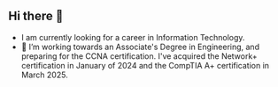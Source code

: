## Hi there 👋

<!--
**Devin9331/Devin9331** is a ✨ _special_ ✨ repository because its `README.md` (this file) appears on your GitHub profile.

Here are some ideas to get you started:

-->
- I am currently looking for a career in Information Technology.
- 🔭 I’m working towards an Associate's Degree in Engineering, and preparing for the CCNA certification. I've acquired the Network+ certification in January of 2024 and the CompTIA A+ certification in March 2025.

<!--
- 👯 I’m looking to collaborate on ...
- 🤔 I’m looking for help with ...
- 💬 Ask me about ...
- 📫 How to reach me: LinkedIN 
- ⚡ Fun fact: ...
-->
